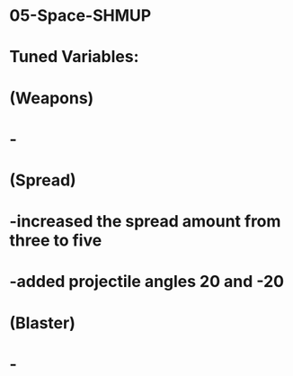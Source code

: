# 05-Space-SHMUP
 
# Tuned Variables:
# (Weapons)
# - 
# (Spread) 
# -increased the spread amount from three to five
# -added projectile angles 20 and -20
# (Blaster)
# -